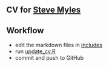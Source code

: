 ## CV for [Steve Myles](https://stevemyles.site/)

## Workflow

* edit the markdown files in [includes](includes)
* run [update_cv.R](update_cv.R)
* commit and push to GitHub